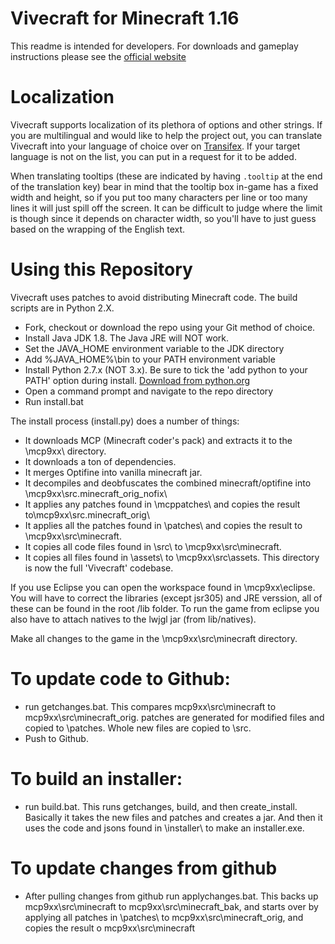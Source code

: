 Vivecraft for Minecraft 1.16
=========

This readme is intended for developers. For downloads and gameplay instructions please see the [official website](http://www.vivecraft.org/)


Localization
========
Vivecraft supports localization of its plethora of options and other strings. If you are multilingual and would like to help the project out, you can translate Vivecraft into your language of choice over on [Transifex](https://www.transifex.com/techjar/vivecraft/). If your target language is not on the list, you can put in a request for it to be added.

When translating tooltips (these are indicated by having `.tooltip` at the end of the translation key) bear in mind that the tooltip box in-game has a fixed width and height, so if you put too many characters per line or too many lines it will just spill off the screen. It can be difficult to judge where the limit is though since it depends on character width, so you'll have to just guess based on the wrapping of the English text.


Using this Repository
========
 
 Vivecraft uses patches to avoid distributing Minecraft code. The build scripts are in Python 2.X.
 
 - Fork, checkout or download the repo using your Git method of choice.
 - Install Java JDK 1.8. The Java JRE will NOT work.
 - Set the JAVA_HOME environment variable to the JDK directory
 - Add %JAVA_HOME%\bin to your PATH environment variable
 - Install Python 2.7.x (NOT 3.x). Be sure to tick the 'add python to your PATH' option during install. [Download from python.org](https://www.python.org/downloads/)
 - Open a command prompt and navigate to the repo directory
 - Run install.bat
 
The install process (install.py) does a number of things:
 - It downloads MCP (Minecraft coder's pack) and extracts it to the \mcp9xx\ directory.
 - It downloads a ton of dependencies.
 - It merges Optifine into vanilla minecraft jar.
 - It decompiles and deobfuscates the combined minecraft/optifine into \mcp9xx\src\.minecraft_orig_nofix\
 - It applies any patches found in \mcppatches\ and copies the result to\mcp9xx\src\.minecraft_orig\
 - It applies all the patches found in \patches\ and copies the result to \mcp9xx\src\minecraft\. 
 - It copies all code files found in \src\ to \mcp9xx\src\minecraft\. 
 - It copies all files found in \assets\ to \mcp9xx\src\assets\.
 This directory is now the full 'Vivecraft' codebase.
 
If you use Eclipse you can open the workspace found in \mcp9xx\eclipse. You will have to correct the libraries (except jsr305) and JRE verssion, all of these can be found in the root /lib folder. To run the game from eclipse you also have to attach natives to the lwjgl jar (from lib/natives).

Make all changes to the game in the \mcp9xx\src\minecraft directory.

To update code to Github:
========
 - run getchanges.bat. This compares mcp9xx\src\minecraft to mcp9xx\src\minecraft_orig. patches are generated for modified files and copied to \patches\. Whole new files are copied to \src\.
 - Push to Github.
 
To build an installer:
========
 - run build.bat. This runs getchanges, build, and then create_install. Basically it takes the new files and patches and creates a jar. And then it uses the code and jsons found in \installer\ to make an installer.exe.

To update changes from github
========
  - After pulling changes from github run applychanges.bat. This backs up mcp9xx\src\minecraft to mcp9xx\src\minecraft_bak, and starts over by applying all patches in \patches\ to mcp9xx\src\minecraft_orig, and copies the result o mcp9xx\src\minecraft
  
